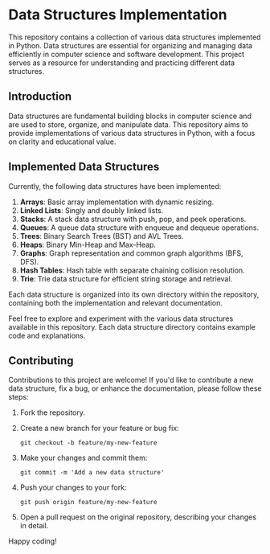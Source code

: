 # Data Structures Implementation

This repository contains a collection of various data structures implemented in Python. Data structures are essential for organizing and managing data efficiently in computer science and software development. This project serves as a resource for understanding and practicing different data structures.


## Introduction

Data structures are fundamental building blocks in computer science and are used to store, organize, and manipulate data. This repository aims to provide implementations of various data structures in Python, with a focus on clarity and educational value.


## Implemented Data Structures

Currently, the following data structures have been implemented:

1. **Arrays**: Basic array implementation with dynamic resizing.
2. **Linked Lists**: Singly and doubly linked lists.
3. **Stacks**: A stack data structure with push, pop, and peek operations.
4. **Queues**: A queue data structure with enqueue and dequeue operations.
5. **Trees**: Binary Search Trees (BST) and AVL Trees.
6. **Heaps**: Binary Min-Heap and Max-Heap.
7. **Graphs**: Graph representation and common graph algorithms (BFS, DFS).
8. **Hash Tables**: Hash table with separate chaining collision resolution.
9. **Trie**: Trie data structure for efficient string storage and retrieval.

Each data structure is organized into its own directory within the repository, containing both the implementation and relevant documentation.


Feel free to explore and experiment with the various data structures available in this repository. Each data structure directory contains example code and explanations.


## Contributing

Contributions to this project are welcome! If you'd like to contribute a new data structure, fix a bug, or enhance the documentation, please follow these steps:

1. Fork the repository.

2. Create a new branch for your feature or bug fix:

   ```shell
   git checkout -b feature/my-new-feature
   ```

3. Make your changes and commit them:

   ```shell
   git commit -m 'Add a new data structure'
   ```

4. Push your changes to your fork:

   ```shell
   git push origin feature/my-new-feature
   ```

5. Open a pull request on the original repository, describing your changes in detail.

Happy coding!
